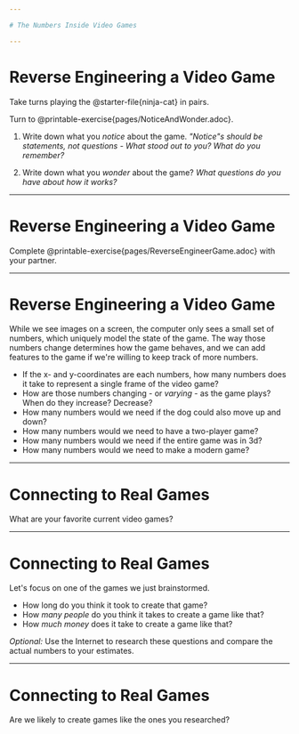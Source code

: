```yaml
---

# The Numbers Inside Video Games

---
```

# Reverse Engineering a Video Game

Take turns playing the @starter-file{ninja-cat} in pairs.

Turn to @printable-exercise{pages/NoticeAndWonder.adoc}. 

1. Write down what you _notice_ about the game.
*"Notice"s should be statements, not questions - What stood out to you? What do you remember?*

1. Write down what you _wonder_ about the game? 
*What questions do you have about how it works?*

<!--
This pedagogy has a @link{https://www.learning-space.org/Page/96, rich grounding in literature}, and is used throughout this course. In the "Notice" phase, students are asked to crowd-source their observations. No observation is too small or too silly! By listening to other students' observations, students may find themselves taking a closer look at the game. The "Wonder" phase involves students raising questions, but they must also explain the context for those questions. Sharon Hessney (moderator for the NYTimes excellent @link{https://www.nytimes.com/column/whats-going-on-in-this-graph, What's going on in this Graph?} activity) sometimes calls this "what do you wonder...and *why*?". Both of these phases should be done in groups or as a whole class, with adequate time given to each.
-->

---
# Reverse Engineering a Video Game

Complete @printable-exercise{pages/ReverseEngineerGame.adoc} with your partner.

<!-- 
Common Misconceptions:
- Students are likely to describe what the character is _doing_, as opposed to _what changes_. For example: "The dog is moving to the left" is not actualy describing the property being changed (position, place, location, etc).
- Students may write down what they _hope_ is changeable, as opposed to what actually changes. It's common for students to say they cat's costume is changing, because they assume the cat will somehow "level up" if they get enough points.
-->

---
# Reverse Engineering a Video Game

While we see images on a screen, the computer only sees a small set of numbers, which uniquely model the state of the game. The way those numbers change determines how the game behaves, and we can add features to the game if we're willing to keep track of more numbers.

- If the x- and y-coordinates are each numbers, how many numbers does it take to represent a single frame of the video game?
- How are those numbers changing - or _varying_ - as the game plays? When do they increase? Decrease?
- How many numbers would we need if the dog could also move up and down?
- How many numbers would we need to have a two-player game?
- How many numbers would we need if the entire game was in 3d?
- How many numbers would we need to make a modern game?

---
# Connecting to Real Games 

What are your favorite current video games?

<!--
	Project their list on the board and select one to discuss as a class.
-->

---
# Connecting to Real Games 

Let's focus on one of the games we just brainstormed.

* How long do you think it took to create that game?
* How _many people_ do you think it takes to create a game like that?
* How _much money_ does it take to create a game like that?

*Optional:* Use the Internet to research these questions and compare the actual numbers to your estimates.

<!--
There's a lot of variability, especially between game consoles and cell phone games! But here's a few sample numbers:

@table{4}
| Title								| Time		| Team Size 	| Budget
| Call of Duty: Modern Warfare 2	| 2 years	| 500+			| 50m+
| Final Fantasy VII					| 3 years	| 100+			| 40-45m
| Shadow of the Tomb Raider			| 3+ years	| 100+			| 75m+

The goal here is not to discourage students from the possibility of eventually creating a game like their favorite game, but to manage expectations given our limited resources (time, money, and people).  By starting with this game project, students are learning transferable skills that can help them later on in learning new programming languages and creating bigger projects.
-->

---
# Connecting to Real Games 

Are we likely to create games like the ones you researched?

<!--
The 3d, two-player version of NinjaCat needed a lot more numbers than the simple one you saw here, _but the actual concepts at work are the same_. Even if we don't have time to make games like the ones we chose here, you'll learn the same concepts just by making a simpler one.
-->
